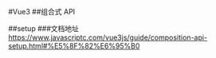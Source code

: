 #Vue3
##组合式 API

##setup
###文档地址
https://www.javascriptc.com/vue3js/guide/composition-api-setup.html#%E5%8F%82%E6%95%B0
